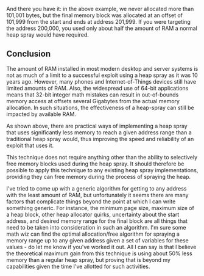 And there you have it: in the above example, we never allocated more than
101,001 bytes, but the final memory block was allocated at an offset of 101,999
from the start and ends at address 201,999. If you were targeting the address
200,000, you used only about half the amount of RAM a normal heap spray would
have required.

Conclusion
----------
The amount of RAM installed in most modern desktop and server systems is not as
much of a limit to a successful exploit using a heap spray as it was 10 years
ago. However, many phones and Internet-of-Things devices still have limited
amounts of RAM. Also, the widespread use of 64-bit applications means that
32-bit integer math mistakes can result in out-of-bounds memory access at
offsets several Gigabytes from the actual memory allocation. In such
situations, the effectiveness of a heap-spray can still be impacted by
available RAM.

As shown above, there are practical ways of implementing a heap spray that uses
significantly less memory to reach a given address range than a traditional
heap spray would, thus improving the speed and reliability of an exploit that
uses it.

This technique does not require anything other than the ability to selectively
free memory blocks used during the heap spray. It should therefore be possible
to apply this technique to any existing heap spray implementations, providing
they can free memory during the process of spraying the heap.

I've tried to come up with a generic algorithm for getting to any address with
the least amount of RAM, but unfortunately it seems there are many factors that
complicate things beyond the point at which I can write something generic. For
instance, the minimum page size, maximum size of a heap block, other heap
allocator quirks, uncertainty about the start address, and desired memory
range for the final block are all things that need to be taken into
consideration in such an algorithm. I'm sure some math wiz can find the optimal
allocation/free algorithm for spraying a memory range up to any given address
given a set of variables for these values - do let me know if you've worked it
out. All I can say is that I believe the theoretical maximum gain from this
technique is using about 50% less memory than a regular heap spray, but proving
that is beyond my capabilities given the time I've allotted for such
activities.
